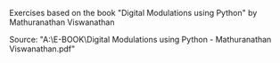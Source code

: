 Exercises based on the book "Digital Modulations using Python" by Mathuranathan Viswanathan

Source: "A:\E-BOOK\Digital Modulations using Python - Mathuranathan Viswanathan.pdf"
